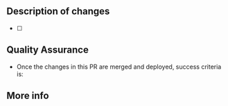 ## Description of changes
<!-- 
Short description of how this PR's makes the world a better place for Devopness users or team members:
* Example: Click on element <X> on page/route <Y> will <some new behavior> [instead of <some old behavior>]

If the PR is still in draft state, please add a **Why draft?** section clarifying what's the help or feedback you need, or mention what needs to be done before the PR is ready to be reviewed.
-->
- [ ] <add one check list item here for each meaningful change on this PR>

## Quality Assurance

<!-- Please complete this checklist before requesting a review of your pull request. -->

- Once the changes in this PR are merged and deployed, success criteria is: 

## More info
<!-- 
More info to help repository maintainers when reviewing your PR: links, images, videos, ... 
-->
